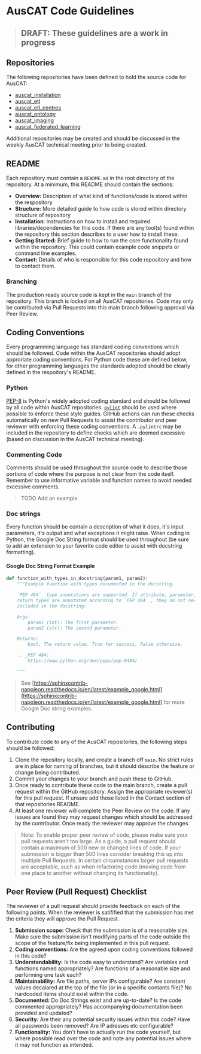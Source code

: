 # AusCAT Code Guidelines

> ## DRAFT: These guidelines are a work in progress

## Repositories

The following repositories have been defined to hold the source code for AusCAT:

- [auscat_installation](https://github.com/AustralianCancerDataNetwork/auscat_installation)
- [auscat_etl](https://github.com/AustralianCancerDataNetwork/auscat_etl)
- [auscat_etl_centres](https://github.com/AustralianCancerDataNetwork/auscat_etl_centres)
- [auscat_ontology](https://github.com/AustralianCancerDataNetwork/auscat_ontology)
- [auscat_imaging](https://github.com/AustralianCancerDataNetwork/auscat_imaging)
- [auscat_federated_learning](https://github.com/AustralianCancerDataNetwork/auscat_federated_learning)

Additional repositories may be created and should be discussed in the weekly AusCAT technical meeting prior to being created.

## README

Each repository must contain a `README.md` in the root directory of the repository. At a minimum, this README should contain the sections:

- **Overview:** Description of what kind of functions/code is stored within the respository
- **Structure:** More detailed guide to how code is stored within directory structure of repository
- **Installation**: Instructions on how to install and required libraries/dependencies for this code. If there are any tool(s) found within the repository this section describes to a user how to install these.
- **Getting Started:** Brief guide to how to run the core functionality found within the repository. This could contain example code snippets or command line examples.
- **Contact:** Details of who is responsible for this code repository and how to contact them.

### Branching

The production ready source code is kept in the `main` branch of the repository. This branch is locked on all AusCAT repositories. Code may only be contributed via Pull Requests into this main branch following approval via Peer Review.

## Coding Conventions

Every programming language has standard coding conventions which should be followed. Code within the AusCAT repositories should adopt approriate coding conventions. For Python code these are defined below, for other programming languages the standards adopted should be clearly defined in the respoitory's README.

### Python

[PEP-8](https://www.python.org/dev/peps/pep-0008/) is Python's widely adopted coding standard and should be followed by all code within AusCAT repositories. [`pylint`](https://pylint.org/) should be used where possible to enforce these style guides. GitHub actions can run these checks automatically on new Pull Requests to assist the contributor and peer reviewer with enforcing these coding conventions. A `.pylintrc` may be included in the repository to define checks which are deemed excessive (based on discussion in the AusCAT technical meeting).

### Commenting Code

Comments should be used throughout the source code to describe those portions of code where the purpose is not clear from the code itself. Remember to use informative variable and function names to avoid needed excessive comments.

> TODO Add an example

### Doc strings

Every function should be contain a description of what it does, it's input parameters, it's output and what exceptions it might raise. When coding in Python, the Google Doc String format should be used throughout (be sure to add an extension to your favorite code editor to assist with docstring formatting).

#### Google Doc String Format Example

```python
def function_with_types_in_docstring(param1, param2):
    """Example function with types documented in the docstring.

    `PEP 484`_ type annotations are supported. If attribute, parameter, and
    return types are annotated according to `PEP 484`_, they do not need to be
    included in the docstring:

    Args:
        param1 (int): The first parameter.
        param2 (str): The second parameter.

    Returns:
        bool: The return value. True for success, False otherwise.

    .. _PEP 484:
        https://www.python.org/dev/peps/pep-0484/

    """
```

> See [https://sphinxcontrib-napoleon.readthedocs.io/en/latest/example_google.html](https://sphinxcontrib-napoleon.readthedocs.io/en/latest/example_google.html) for more Google Doc string examples.

## Contributing

To contribute code to any of the AusCAT repositories, the following steps should be followed:

1. Clone the repository locally, and create a branch off `main`. No strict rules are in place for naming of branches, but it should describe the feature or change being contributed.
2. Commit your changes to your branch and push these to GitHub.
3. Once ready to contribute these code to the main branch, create a pull request within the GitHub repository. Assign the appropriate reviewer(s) for this pull request. If unsure add those listed in the Contact section of that repositories README.
4. At least one reviewer will complete the Peer Review on the code. If any issues are found they may request changes which should be addressed by the contributor. Once ready the reviewer may approve the changes

> Note: To enable proper peer review of code, please make sure your pull requests aren't too large. As a guide, a pull request should contain a maximum of 500 new or changed lines of code. If your submission is bigger than 500 lines consider breaking this up into multiple Pull Requests. In certain circumstances larger pull requests are acceptable, such as when refactoring code (moving code from one place to another without changing its functionality).

## Peer Review (Pull Request) Checklist

The reviewer of a pull request should provide feedback on each of the following points. When the reviewer is satifified that the submission has met the criteria they will approve the Pull Request.

1. **Submission scope:** Check that the submission is of a reasonable size. Make sure the submission isn't modifying parts of the code outside the scope of the feature/fix being implemented in this pull request.
2. **Coding conventions:** Are the agreed upon coding conventions followed in this code?
3. **Understandability:** Is the code easy to understand? Are variables and functions named appropriately? Are functions of a reasonable size and performing one task each?
4. **Maintainability:** Are file paths, server IPs configurable? Are constant values decalared at the top of the file (or in a specific contants file)? No hardcoded items should exist within the code.
5. **Documented:** Do Doc Strings exist and are up-to-date? Is the code commented appropriately? Has accompanying documentation been provided and updated?
6. **Security:** Are their any potential security issues within this code? Have all passwords been removed? Are IP adresses etc configurable?
7. **Functionality:** You don't have to actually run the code yourself, but where possible read over the code and note any potential issues where it may not function as intended.

